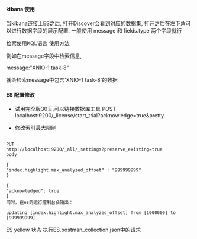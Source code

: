 

#### kibana 使用

当kibana链接上ES之后, 打开Discover会看到对应的数据集,
打开之后在左下角可以进行数据字段的展示配置, 一般使用 message 和 fields.type 两个字段就行

检索使用KQL语言 使用方法

例如在message字段中检索信息,

message:"XNIO-1 task-8"

就会检索message中包含'XNIO-1 task-8'的数据


#### ES 配置修改

* 试用完全版30天,可以链接数据库工具
POST
localhost:9200/_license/start_trial?acknowledge=true&pretty

* 修改索引最大限制
```text

PUT
http://localhost:9200/_all/_settings?preserve_existing=true
body

{
"index.highlight.max_analyzed_offset" : "999999999"
}

{
"acknowledged": true
}
同时，在es的运行控制台会输出：

updating [index.highlight.max_analyzed_offset] from [1000000] to [999999999]

```


ES yellow 状态 执行ES.postman_collection.json中的请求